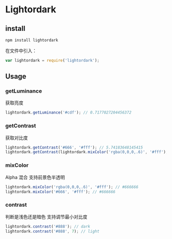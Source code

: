 # Lightordark

## install

``` bash
npm install lightordark
```

在文件中引入：
``` js
var lightordark = require('lightordark');
``` 

## Usage

### getLuminance 

获取亮度

``` js
lightordark.getLuminance('#cdf'); // 0.7177027204456372
```

### getContrast 

获取对比度

``` js
lightordark.getContrast('#666', '#fff'); // 5.74183648145415
lightordark.getContrast(lightordark.mixColor('rgba(0,0,0,.6)', '#fff'), '#fff'); // 5.74183648145415
```

### mixColor 

Alpha 混合 支持前景色半透明

``` js
lightordark.mixColor('rgba(0,0,0,.6)', '#fff'); // #666666
lightordark.mixColor('#666', '#fff'); // #666666
```

### contrast

判断是浅色还是暗色 支持调节最小对比度

``` js
lightordark.contrast('#888'); // dark
lightordark.contrast('#888', 7); // light
```
